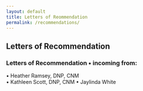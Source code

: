 ```yaml
---
layout: default
title: Letters of Reommendation
permalink: /recommendations/
---
```


## Letters of Recommendation

### Letters of Recommendation • incoming from: 
• Heather Ramsey, DNP, CNM  
• Kathleen Scott, DNP, CNM 
• Jaylinda White
